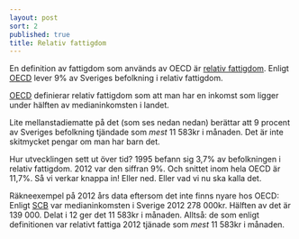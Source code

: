 ```yaml
---
layout: post
sort: 2
published: true
title: Relativ fattigdom
---
```



En definition av fattigdom som används av OECD är [relativ fattigdom](http://www.oecd-ilibrary.org/sites/factbook-2010-en/11/02/02/index.html?itemId=/content/chapter/factbook-2010-89-en). Enligt [OECD](http://www.oecd.org/social/inequality.htm "OECD - Inequality") lever 9% av Sveriges befolkning i relativ fattigdom.

[OECD](http://www.oecd-ilibrary.org/sites/factbook-2010-en/11/02/02/index.html?itemId=/content/chapter/factbook-2010-89-en "OECD - Factbook") definierar relativ fattigdom som att man har en inkomst som ligger under hälften av medianinkomsten i landet.

Lite mellanstadiematte på det (som ses nedan nedan) berättar att 9 procent av Sveriges befolkning tjändade som _mest_ 11 583kr i månaden. Det är inte skitmycket pengar om man har barn det. 

Hur utvecklingen sett ut över tid? 1995 befann sig 3,7% av befolkningen i relativ fattigdom. 2012 var den siffran 9%. Och snittet inom hela OECD är 11,7%. Så vi verkar knappa in! Eller ned. Eller vad vi nu ska kalla det.

Räkneexempel på 2012 års data eftersom det inte finns nyare hos OECD: Enligt [SCB](http://www.scb.se/sv_/Hitta-statistik/Statistik-efter-amne/Hushallens-ekonomi/Inkomster-och-inkomstfordelning/Inkomster-och-skatter/Aktuell-pong/302201/Behallare-for-Press/369661/) var medianinkomsten i Sverige 2012 278 000kr. Hälften av det är 139 000. Delat i 12 ger det 11 583kr i månaden. Alltså: de som enligt definitionen var relativt fattiga 2012 tjänade som _mest_ 11 583kr i månaden.

